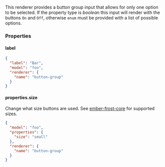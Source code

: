 This renderer provides a button group input that allows for only one option to be selected.
If the property type is *boolean* this input will render with the buttons `On` and `Off`, otherwise `enum` must be provided with a list of possible options.

### Properties

#### label

```json
{
  "label": "Bar",
  "model": "foo",
  "renderer": {
    "name": "button-group"
  }
}
```

#### properties.size

Change what size buttons are used. See [ember-frost-core](http://ciena-frost.github.io/ember-frost-core/#/button) for supported sizes.

```json
{
  "model": "foo",
  "properties": {
    "size": "small"
  },
  "renderer": {
    "name": "button-group"
  }
}
```
